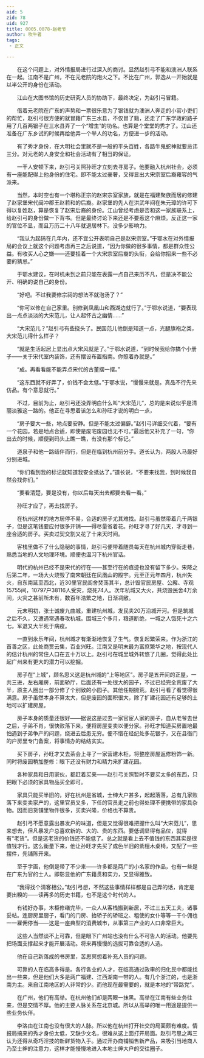```yaml
---
aid: 5
zid: 78
uid: 927
title: 0005.0078-赵老爷
author: 吹牛者
tags: 
 - 正文

---
```




　　在这个问题上，对外情报局进行过深入的商讨。显然赵引弓不能和澳洲人联系在一起。江南不是广州，不在元老院的炮火之下。不比在广州，郭逸从一开始就是以半公开的身份在活动。

　　江山在大图书馆的历史研究人员的协助下，最终决定，为赵引弓冒籍。

　　借着元老院在广东的声势和一票很乐意为了银钱就为澳洲人奔走的小官小吏们的帮忙，赵引弓很方便的就冒籍广东三水县，不仅冒了籍，还走了广东学政的路子用了几百两银子在三水县弄了一个“增生”的功名。也算是个堂堂的秀才了。江山还准备在广东乡试的时候再给他弄一个举人的功名，方便进一步的活动。

　　有了秀才身份，在大明社会里就不是一般的平头百姓，各路牛鬼蛇神就要忌讳三分。对元老的人身安全和社会活动有了相当的保证。

　　一干人安顿下来，赵引弓关照孙旺才立刻去寻房子。他要融入杭州社会，必须有一座能配得上他身份的住宅。即不能太过豪奢，又得显出大宋宗室后裔雍容的气派来。

　　当然，本时空也有一个堪称正宗的赵宋宗室家族，就是在福建聚族而居的修建了赵家堡宋代闽冲郡王赵若和的后裔。赵家堡的先人在洪武年间在朱元璋的许可下得以复姓赵，算是恢复了赵宋后裔的身份。江山曾经考虑是否和这一家族联系上，给赵引弓的身份做一下背书。但是最终讨论下来还是不要惹这个麻烦。反正这一家的官位不显，而且万历二十八年就退居林下。没多少影响力。

　　“我认为起码在几年内，还不宜公开表明自己是赵宋宗室。”于鄂水在对外情报局的会议上就这个问题考虑再三之后说道，“因为你做的很多事情，都是群众性公益。有收买人心之嫌——还要挂着一个大宋宗室后裔的头衔，会给你招来一些不必要的猜忌。”

　　于鄂水建议，在时机未到之前只能在表露一点自己来历不凡，但是决不能公开、明确的说自己的身份。

　　“好吧。不过我要修宗祠的想法不就泡汤了？”

　　“你可以修在自己家里。别修到凤凰山和西湖边就行了。”于鄂水说道，“要表现出一点点淡淡的大宋范儿，让人起怀古之幽情……”

　　“大宋范儿？”赵引弓有些挠头了。民国范儿他倒是知道一点，光腿旗袍之类，大宋范儿得什么样子？

　　“就是生活起居上显出点大宋风就是了。”于鄂水说道，“到时候我给你搞个小册子——关于宋代室内装饰，还有摆设布置指南。你照着办就是。”

　　“成。再看看能不能弄点宋代的古董摆一摆。”

　　“这东西就不好弄了，价钱不会太低。”于鄂水说，“慢慢来就是。真品不行先来仿品。有个意思就行。”

　　不过，目前为止，赵引弓还没弄明白什么叫“大宋范儿”，总的是来说似乎是清丽淡雅这一路的。他正在寻思着该怎么和孙旺才说的明白一点，

　　“房子要大一些，地点要安静。但是不能太过偏僻。”赵引弓详细交代着，“要有一个花园。若是地点合适，即使是废宅废园也无不可。”最后他又补充了一句，“你出去的时候，顺便到码头上瞧一瞧，有没有那个标记。”

　　道泉子和他一路结伴而行，但是在临到杭州前分手。道长认为，两股人马最好分别进城。

　　“你们看到我的标记就知道我安全抵达了。”道长说，“不要来找我，到时候我自然会找你们。”

　　“要看清楚，要是没有，你以后每天出去都要去看一看。”

　　孙旺才应了，再去找房子。

　　在杭州这样的地方居停不易，合适的房子尤其难找。赵引弓虽然带着几千两银子，但是这笔钱要应付很多开销——得尽量省着花。孙旺才寻了好几天，才寻到一座合适的房子。买卖过契交割又花了十来天时间。

　　客栈里做不了什么隐秘的事情，赵引弓便带着随员每天在杭州城内穿街走巷，熟悉当地的人文地理环境。顺便也温习下杭州官话。

　　明代的杭州已经不是宋代的行在——甚至行在的痕迹也没有留下多少。宋降之后第二年，一场大火烧毁了南宋朝廷在凤凰山的殿宇。元至正元年四月，杭州失火，自东南延至西北，近30里官民闾舍焚荡其半，总计毁官民房屋、公廨、寺观15755间，10797户38116人受灾，烧死74人。次年杭城又大火，共烧毁民舍4万余间，火灾之甚前所未有，数百年浩繁之地，日渐凋敝。

　　元末明初，张士诚废九曲城，重建杭州城，发民夫20万沿城开河。但是筑城之后不久，又遭遇常遇春攻杭城。围城三个多月，粮道断绝，一城之人饿死十之六七。军退又大半死于病疫。

　　一直到永乐年间，杭州城才有渐渐地恢复了生气。恢复起繁荣来。作为浙江的首善之区，此处商贾云集，百业兴旺。江南又是明末最为富庶繁华之地，按现代人的估计杭州的常住人口在五十万以上。赵引弓在城里城外转悠了几圈，觉得此处比起广州来有更大的潜力可以挖掘。

　　房子在“上城”，顾名思义这是杭州城的“上等地区”。房子是五开间的正屋，一共三进，左右厢房，前面轿厅，后面还有一处很大的园子，不过已经完全荒废了大半，原主人圈出一部分修了个别致的小园子。其他任期抛荒。赵引弓看了看觉得很满意。房子虽然本身不算太大，但是废园的面积很大，除了扩建花园还有足够的土地可以扩建房屋。

　　房子本身的质量还很好——据说这是过去一家官宦人家的房子，自从老爷去世之后，子弟不肖，很快败落下来，便将房屋变卖以便分家。孙旺才知道买房置地最怕遇到子弟争产的问题，绕进去后患无穷。便不惜在经纪处多花银子，又在县衙门的户房里专门备案，将事情办的结结实实。

　　买下房子，孙旺才又去茶会上寻了一家营建木柜，将整座房屋返修粉饰一新。同时将废园稍加整修：眼下还没有财力和精力来扩建花园。

　　各种家具和日用家伙，都赶着买来——赵引弓关照暂时不要买太多的东西，只把眼下必须的家具物品买全即可。

　　家具只能买半旧的，好在杭州是省城，士绅大户甚多，起起落落，总有几家败落下来变卖家产的，这里官员又多，下任的官员走之前也得处理不便携带的家具杂物。因而旧货铺里物件很多，买卖兴隆，价格也不算贵。

　　赵引弓不愿意露出暴发户的味道，但是又觉得很难把握什么叫“大宋范儿”，思来想去，但凡暴发户总喜欢新的、大的、贵的东西。要低调显得有品位，就得有“老货”。但是这老货的价钱还不能低了。总之就是看上去不值钱的东西其实是很值钱才行。这么衡量下来，他让孙旺才先买了成色半旧的紫檀木桌椅，又配了一些摆件，先铺陈开来。

　　至于字画，他倒是带了不少来——许多都是两广的小名家的作品，也有一些是在广东为官的士人。即彰显他的广东籍贯和实力，又显得雅致。

　　“我得找个清客相公。”赵引弓想，不然这些事情样样都是自己弄的话，肯定是要出糗的——读再多的历史书籍，也不是这个时代的人。

　　有钱好办事，木柜修缮完毕，一众人从客栈搬到新居，不过三五天工夫，诸事妥帖。连厨房里厨子，看门的门房、抬轿子的轿班之、粗使的女仆等等一干仆佣也一一雇佣停当——这是一座典型的消费城市，从事第三产业的人口非常巨大。

　　这些人当然谈不上可靠，但是眼下广州站也没有什么不可告人的活动。他要先把场面支撑起来才能开展活动。将来再慢慢的选拔可靠合适的人选。

　　他在自己新落成的书房里，苦思冥想着补充人员的问题。

　　可靠的人在临高多得是。各行各业的人才，在临高通过政审的归化民中都能找出一些来，但是他们大多是两广福建、江西湖南一带的人。有几个浙江的，也是浙南为主。来自江南地区的人非常的少。而他现在最需要的，就是本地的“带路党”。

　　在广州，他们有高举。在杭州他们却是两眼一抹黑。高举在江南有些业务往来，但是交情不厚。他的主要人脉关系在北京城。所以从高举的唯一用途是提供一些业务伙伴。

　　李洛由在江南也没有很大的人脉。所以他在杭州打开社交的局面颇有难度。情报局搞来的秀才身份太低，又缺少文名，很难从这上面打开局面。赵引弓思之再三认为还得从奇巧淫技的新鲜货物入手。通过开办商铺销售新产品，来吸引当地商人乃至士绅的注意力，这样才能慢慢地进入本地士绅大户的交往圈子。


